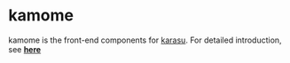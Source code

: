 # kamome

kamome is the front-end components for [karasu](https://github.com/Krasjet/karasu). For detailed introduction, see [**here**](https://krasjet.com/voice/karasu/)
